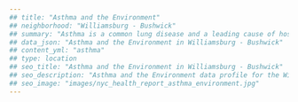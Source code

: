 ```yaml
---
## title: "Asthma and the Environment"
## neighborhood: "Williamsburg - Bushwick"
## summary: "Asthma is a common lung disease and a leading cause of hospitalizations for children under 15 years old. This report provides a summary of asthma indicators by neighborhood. It also describes housing and neighborhood characteristics that can make asthma worse."
## data_json: "Asthma and the Environment in Williamsburg - Bushwick"
## content_yml: "asthma"
## type: location
## seo_title: "Asthma and the Environment in Williamsburg - Bushwick"
## seo_description: "Asthma and the Environment data profile for the Williamsburg - Bushwick neighborhood of NYC."
## seo_image: "images/nyc_health_report_asthma_environment.jpg"
---
```

